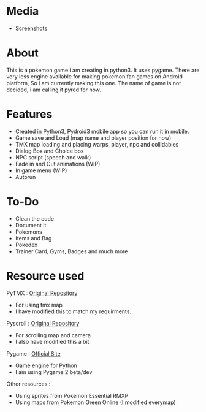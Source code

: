# Media

- [Screenshots](MEDIA.md)

# About

This is a pokemon game i am creating in python3. It uses pygame. There are very less engine available for making pokemon fan games on Android platform, So i am currently making this one. The name of game is not decided, i am calling it pyred for now.

# Features

- Created in Python3, Pydroid3 mobile app so you can run it in mobile.
- Game save and Load (map name and player position for now)
- TMX map loading and placing warps, player, npc and collidables
- Dialog Box and Choice box
- NPC script (speech and walk)
- Fade in and Out animations (WIP)
- In game menu (WIP)
- Autorun

# To-Do

- Clean the code
- Document it
- Pokemons
- Items and Bag
- Pokedex
- Trainer Card, Gyms, Badges and much more 

# Resource used

PyTMX : [Original Repository](https://github.com/bitcraft/pytmx)
- For using tmx map
- I have modified this to match my requirments.

Pyscroll : [Original Repository](https://github.com/bitcraft/pyscroll)
- For scrolling map and camera
- I also have modified this a bit

Pygame : [Official Site](https://www.pygame.org/)
- Game engine for Python
- I am using Pygame 2 beta/dev

Other resources :
- Using sprites from Pokemon Essential RMXP
- Using maps from Pokemon Green Online (I modified everymap)

